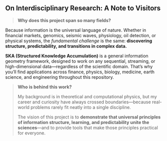 

## **On Interdisciplinary Research: A Note to Visitors**

> **Why does this project span so many fields?**

Because information is the universal language of nature.
Whether in financial markets, genomics, seismic waves, physiology, oil detection, or physical systems, the *fundamental challenge* is the same:
**discovering structure, predictability, and transitions in complex data.**

**SKA (Structured Knowledge Accumulation)** is a general information geometry framework, designed to work on any sequential, streaming, or high-dimensional data—regardless of the scientific domain.
That’s why you’ll find applications across finance, physics, biology, medicine, earth science, and engineering throughout this repository.

> **Who is behind this work?**
>
> My background is in theoretical and computational physics, but my career and curiosity have always crossed boundaries—because real-world problems rarely fit neatly into a single discipline.
>
> The vision of this project is to **demonstrate that universal principles of information structure, learning, and predictability unite the sciences**—and to provide tools that make those principles practical for everyone.


